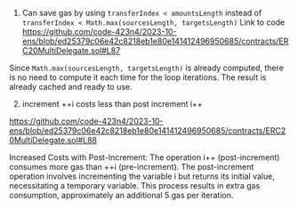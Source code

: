 1) Can save gas by using  `transferIndex < amountsLength` instead of  `transferIndex < Math.max(sourcesLength, targetsLength)`
Link to code
https://github.com/code-423n4/2023-10-ens/blob/ed25379c06e42c8218eb1e80e141412496950685/contracts/ERC20MultiDelegate.sol#L87

Since `Math.max(sourcesLength, targetsLength)` is already computed, there is no need to compute it each time for the loop iterations. The result is already cached and ready to use.


2) increment ++i costs less than post increment i++

https://github.com/code-423n4/2023-10-ens/blob/ed25379c06e42c8218eb1e80e141412496950685/contracts/ERC20MultiDelegate.sol#L88

Increased Costs with Post-Increment: The operation i++ (post-increment) consumes more gas than ++i (pre-increment). The post-increment operation involves incrementing the variable i but returns its initial value, necessitating a temporary variable. This process results in extra gas consumption, approximately an additional 5 gas per iteration.

